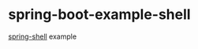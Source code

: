 # spring-boot-example-shell

[spring-shell](https://docs.spring.io/spring-shell/docs/2.0.x/reference/htmlsingle/) example
